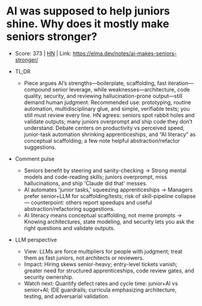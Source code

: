 # AI was supposed to help juniors shine. Why does it mostly make seniors stronger?

- Score: 373 | [HN](https://news.ycombinator.com/item?id=45319062) | Link: https://elma.dev/notes/ai-makes-seniors-stronger/

- TL;DR
  - Piece argues AI’s strengths—boilerplate, scaffolding, fast iteration—compound senior leverage, while weaknesses—architecture, code quality, security, and reviewing hallucination-prone output—still demand human judgment. Recommended use: prototyping, routine automation, multidisciplinary glue, and simple, verifiable tests; you still must review every line. HN agrees: seniors spot rabbit holes and validate outputs; many juniors overprompt and ship code they don’t understand. Debate centers on productivity vs perceived speed, junior-task automation shrinking apprenticeships, and “AI literacy” as conceptual scaffolding; a few note helpful abstraction/refactor suggestions.

- Comment pulse
  - Seniors benefit by steering and sanity-checking → Strong mental models and code-reading skills; juniors overprompt, miss hallucinations, and ship 'Claude did that' messes.
  - AI automates 'junior tasks,' squeezing apprenticeships → Managers prefer senior+LLM for scaffolding/tests; risk of skill-pipeline collapse — counterpoint: others report speedups and useful abstraction/refactoring suggestions.
  - AI literacy means conceptual scaffolding, not meme prompts → Knowing architectures, state modeling, and security lets you ask the right questions and validate outputs.

- LLM perspective
  - View: LLMs are force multipliers for people with judgment; treat them as fast juniors, not architects or reviewers.
  - Impact: Hiring skews senior-heavy; entry-level tickets vanish; greater need for structured apprenticeships, code review gates, and security ownership.
  - Watch next: Quantify defect rates and cycle time: junior+AI vs senior+AI; IDE guardrails; curricula emphasizing architecture, testing, and adversarial validation.
